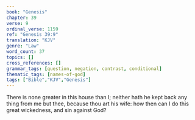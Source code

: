 ```yaml
---
book: "Genesis"
chapter: 39
verse: 9
ordinal_verse: 1159
ref: "Genesis 39:9"
translation: "KJV"
genre: "Law"
word_count: 37
topics: []
cross_references: []
grammar_tags: [question, negation, contrast, conditional]
thematic_tags: [names-of-god]
tags: ["Bible","KJV","Genesis"]
---
```

There is none greater in this house than I; neither hath he kept back any thing from me but thee, because thou art his wife: how then can I do this great wickedness, and sin against God?
